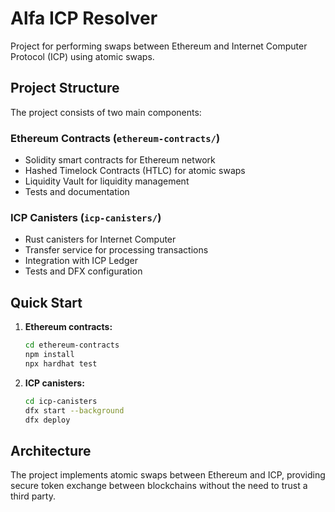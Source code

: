 # Alfa ICP Resolver

Project for performing swaps between Ethereum and Internet Computer Protocol (ICP) using atomic swaps.

## Project Structure

The project consists of two main components:

### Ethereum Contracts (`ethereum-contracts/`)
- Solidity smart contracts for Ethereum network
- Hashed Timelock Contracts (HTLC) for atomic swaps
- Liquidity Vault for liquidity management
- Tests and documentation

### ICP Canisters (`icp-canisters/`)
- Rust canisters for Internet Computer
- Transfer service for processing transactions
- Integration with ICP Ledger
- Tests and DFX configuration

## Quick Start

1. **Ethereum contracts:**
   ```bash
   cd ethereum-contracts
   npm install
   npx hardhat test
   ```

2. **ICP canisters:**
   ```bash
   cd icp-canisters
   dfx start --background
   dfx deploy
   ```

## Architecture

The project implements atomic swaps between Ethereum and ICP, providing secure token exchange between blockchains without the need to trust a third party.
